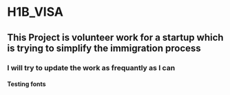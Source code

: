 # H1B_VISA

## This Project is volunteer work for a startup which is trying to simplify the immigration process

### I will try to update the work as frequantly as I can
#### Testing fonts